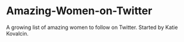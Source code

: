 # Amazing-Women-on-Twitter
A growing list of amazing women to follow on Twitter. Started by Katie Kovalcin.
